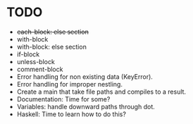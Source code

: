 # TODO

* ~~each-block: else section~~
* with-block
* with-block: else section
* if-block
* unless-block
* comment-block
* Error handling for non existing data (KeyError).
* Error handling for improper nestling.
* Create a main that take file paths and compiles to a result.
* Documentation: Time for some?
* Variables: handle downward paths through dot.
* Haskell: Time to learn how to do this?
